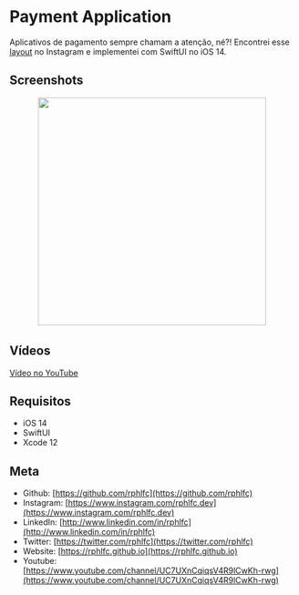 # Payment Application
Aplicativos de pagamento sempre chamam a atenção, né?! Encontrei esse [layout](https://www.instagram.com/p/CFen22SgENK/?igshid=ym3bctdi2mtn) no Instagram e implementei com SwiftUI no iOS 14.

## Screenshots
<p align="center">
    <img src="https://user-images.githubusercontent.com/16376748/94981179-65281380-0506-11eb-8db6-eaf9d5173789.png" width="400">&nbsp;
</p>

## Vídeos
[Vídeo no YouTube](https://youtu.be/fB_jkFhKzQc)
 
## Requisitos
- iOS 14
- SwiftUI
- Xcode 12

## Meta
- Github: [https://github.com/rphlfc](https://github.com/rphlfc)
- Instagram: [https://www.instagram.com/rphlfc.dev](https://www.instagram.com/rphlfc.dev)
- LinkedIn: [http://www.linkedin.com/in/rphlfc](http://www.linkedin.com/in/rphlfc)
- Twitter: [https://twitter.com/rphlfc](https://twitter.com/rphlfc)
- Website: [https://rphlfc.github.io](https://rphlfc.github.io)
- Youtube: [https://www.youtube.com/channel/UC7UXnCqiqsV4R9lCwKh-rwg](https://www.youtube.com/channel/UC7UXnCqiqsV4R9lCwKh-rwg)






